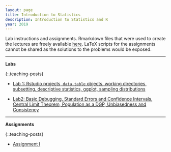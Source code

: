 ```yaml
---
layout: page
title: Introduction to Statistics
description: Introduction to Statistics and R
year: 2019
---
```


Lab instructions and assignments. Rmarkdown files that were used to create the lectures are freely available [here](https://github.com/baruuum/intro_to_stats_2019). LaTeX scripts for the assignments cannot be shared as the solutions to the problems would be exposed.

<hr>

**Labs**

{:.teaching-posts}
- [Lab 1: Rstudio projects, `data.table` objects, working directories, subsetting, descriptive statistics, ggplot, sampling distributions](https://htmlpreview.github.com/?https://github.com/baruuum/intro_to_stats_2019/blob/master/lab1/lab1.html)

- [Lab2: Basic Debugging, Standard Errors and Confidence Intervals, Central Limit Theorem, Population as a DGP, Unbiasedness and Consistency](https://htmlpreview.github.com/?https://github.com/baruuum/intro_to_stats_2019/blob/master/lab2/lab2.html)

<hr>

**Assignments**

{:.teaching-posts}
- [Assignment I](https://github.com/baruuum/intro_to_stats_2019/blob/master/assignments/assignment1/assignment1.pdf)